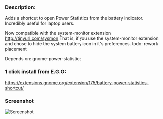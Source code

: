 ### Description: 

Adds a shortcut to open Power Statistics from the battery indicator. Incredibly useful for laptop users. 

Now compatible with the system-monitor extension http://tinyurl.com/sysmon That is, if you use the system-monitor extension and chose to hide the system battery icon in it's preferences. todo: rework placement

Depends on: gnome-power-statistics


### 1 click install from E.G.O:

https://extensions.gnome.org/extension/175/battery-power-statistics-shortcut/


### Screenshot

![Screenshot](https://raw.github.com/l300lvl/Battery-Power-Statistics-Shortcut-Extension/master/screenshot.png)
